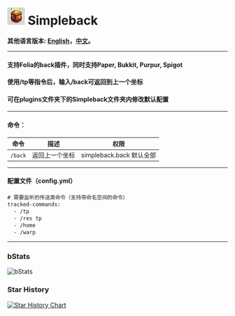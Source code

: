 # ![logo](https://github.com/intellectmind/ChunkEntityLimiter/blob/main/icon_40.png) Simpleback

**其他语言版本: [English](README.md)，[中文](README_zh.md)。**

----------------------------------------------------------------------------------------------------------

#### 支持Folia的back插件，同时支持Paper, Bukkit, Purpur, Spigot

#### 使用/tp等指令后，输入/back可返回到上一个坐标

#### 可在plugins文件夹下的Simpleback文件夹内修改默认配置

----------------------------------------------------------------------------------------------------------

#### 命令：

| 命令                     | 描述                                         | 权限                             |
|--------------------------|--------------------------------------------|----------------------------------|
| ```/back```       | 返回上一个坐标                               | simpleback.back 默认全部       |

----------------------------------------------------------------------------------------------------------

#### 配置文件（config.yml）

```
# 需要监听的传送类命令（支持带命名空间的命令）
tracked-commands:
  - /tp
  - /res tp
  - /home
  - /warp
```

----------------------------------------------------------------------------------------------------------

### bStats
![bStats](https://bstats.org/signatures/bukkit/Simpleback.svg)

### Star History
[![Star History Chart](https://api.star-history.com/svg?repos=intellectmind/ChunkEntityLimiter&type=Date)](https://star-history.com/#intellectmind/ChunkEntityLimiter&Date)
